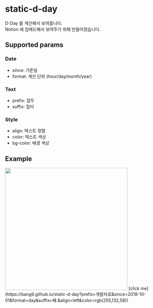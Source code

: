 # static-d-day
D-Day 를 계산해서 보여줍니다. <br/>
Notion 에 임베드해서 보여주기 위해 만들어졌습니다.

## Supported params

### Date
- since: 기준일
- format: 계산 단위 (hour/day/month/year)

### Text
- prefix: 접두
- suffix: 접미

### Style
- align: 텍스트 정렬
- color: 텍스트 색상
- bg-color: 배경 색상

## Example
<img src="https://user-images.githubusercontent.com/26326015/124765739-3ba68780-df71-11eb-8e37-ddbcf089ab4e.png" width=400 />
[click me](https://bang9.github.io/static-d-day?prefix=개발자로&since=2018-10-01&format=day&suffix=째.&align=left&color=rgb(255,132,58))
